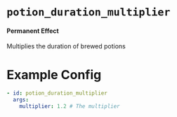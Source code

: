 # `potion_duration_multiplier`
#### Permanent Effect

Multiplies the duration of brewed potions

# Example Config
```yaml
- id: potion_duration_multiplier
  args:
    multiplier: 1.2 # The multiplier
```
